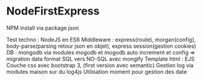 # NodeFirstExpress

NPM install via package.json

Test techno :
NodeJS en ES6
Middleware : express(route), morgan(config), body-parse(parsing retour json en objet), express session(gestion cookies)
DB : mongodb via modules mogodb et mogodb auto increment et config => migration data format SQL vers NO-SQL avec mongify
Template html : EJS
Couche css avec bootstrap 3, (first version avec semantic)
Gestion log via modules maison sur du log4js
Utilisation moment pour gestion des date